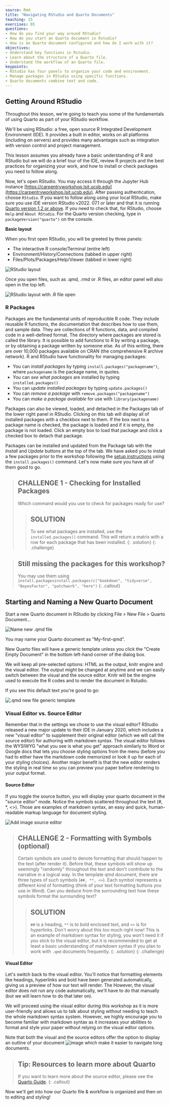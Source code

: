 ```yaml
---
source: Rmd  
title: "Navigating RStudio and Quarto Documents"  
teaching: 15
exercises: 05
questions:
- How do you find your way around RStudio?
- How do you start an Quarto document in Rstudio?
- How is an Quarto document configured and how do I work with it?
objectives:
- Understand key functions in Rstudio.
- Learn about the structure of a Quarto file.
- Understand the workflow of an Quarto file.
keypoints:
- RStudio has four panels to organize your code and environment.
- Manage packages in RStudio using specific functions.
- Quarto documents combine text and code.
---
```



## Getting Around RStudio

Throughout this lesson, we're going to teach you some of the fundamentals of
using Quarto as part of your RStudio workflow. 

We'll be using RStudio: a free, open source R Integrated Development Environment
(IDE). It provides a built in editor, works on all platforms
(including on servers) and provides many advantages such as integration with
version control and project management.

This lesson assumes you already have a basic understanding of R and RStudio but
we will do a brief tour of the IDE, review R projects and the best practices for
organizing your work, and how to install or check packages you need to follow along.

Now, let's open RStudio. You may access it through the Jupyter Hub instance [https://carpentryworkshop.lsit.ucsb.edu](https://carpentryworkshop.lsit.ucsb.edu). After passing authentication, choose `RStudio`. If you want to follow along using your local RStudio, make sure you use IDE version RStudio v2022. 07.1 or later and that it is running [Quarto version 1.2 or above](https://quarto.org/docs/download/prerelease.html). If you need to check that, for RStudio, choose `Help` and `About RStudio`. For the Quarto version checking, type in `packageVersion("quarto")` on the console. 
  

**Basic layout**

When you first open RStudio, you will be greeted by three panels:

-   The interactive R console/Terminal (entire left)
-   Environment/History/Connections (tabbed in upper right)
-   Files/Plots/Packages/Help/Viewer (tabbed in lower right)

![RStudio layout](../../fig/02-rstudio.PNG) 

Once you open files, such as .qmd, .rmd or .R files, an editor panel will also
open in the top left.

![RStudio layout with .R file open](../../fig/02-rstudio-script.PNG) 


### R Packages

Packages are the fundamental units of reproducible R code. They include reusable R functions, the documentation that describes how to use them, and sample data. They are collections of R functions, data, and compiled code in a well-defined format. The directory where packages are stored is called the library.
It is possible to add functions to R by writing a package, or by obtaining a
package written by someone else. As of this writing, there are over 10,000
packages available on CRAN (the comprehensive R archive network). R and RStudio
have functionality for managing packages:

-   You can *install packages* by typing `install.packages("packagename")`, where `packagename` is the package name, in quotes.
-   You can *see what packages* are installed by typing `installed.packages()`
-   You can *update installed packages* by typing `update.packages()`
-   You can *remove a package* with `remove.packages("packagename")`
-   You can *make a package available* for use with `library(packagename)`

Packages can also be viewed, loaded, and detached in the Packages tab of the
lower right panel in RStudio. Clicking on this tab will display all of installed
packages with a checkbox next to them. If the box next to a package name is
checked, the package is loaded and if it is empty, the package is not loaded.
Click an empty box to load that package and click a checked box to detach that
package.

Packages can be installed and updated from the Package tab with the *Install* and
*Update* buttons at the top of the tab. We have asked you to install a few packages prior to the workshop following the [setup instructions](https://github.com/UCSBCarpentry/Reproducible-Publications-with-RStudio/blob/main/setup.md) using the `install.packages()` command. Let's now make sure you have all of them good to go.

> ## CHALLENGE 1 - Checking for Installed Packages
> Which command would you use to check for packages ready for use?
>> ## SOLUTION
>> To see what packages are installed, use the `installed.packages()` command. This will return a matrix with a row for each package that has been installed. 
> {: .solution}
{: .challenge}

> ## Still missing the packages for this workshop?
> You may use them using `install.packagesinstall.packages(c("bookdown", "tidyverse", "BayesFactor", "patchwork", "here")`
{: .callout}

## Starting and Naming a New Quarto Document

Start a new Quarto document in RStudio by clicking File \> New File \> Quarto Document...

![Name new .qmd file](../../fig/02-name-new-qmd.PNG)

You may name your Quarto document as "My-first-qmd".

New Quarto files will have a generic template unless you click the
"Create Empty Document" in the bottom left-hand corner of the dialog box.

We will keep all pre-selected options: HTML as the output, knitr engine and the visual editor. The output might be changed at anytime and we can easily switch between the visual and the source editor. Knitr will be the engine used to execute the R codes and to render the document in Rstudio.

If you see this default text you're good to go: 

![.qmd new file generic template](../../fig/02-qmd-new-template.PNG)

### Visual Editor vs. Source Editor

Remember that in the settings we chose to use the visual editor? RStudio released a new major update to their IDE in January 2020, which includes a new "visual editor" to supplement their original editor (which we will call the source editor) for authoring with markdown syntax. The visual editor follows the WYSIWYG "what you see is what you get" approach similarly to Word or Google docs that lets you choose styling options from the menu (before you had to either have the markdown code memorized or look it up for each of your styling choices). Another major benefit is that the new editor renders the styling in real time so you can preview your paper before rendering to your output format.

#### Source Editor

If you toggle the source button, you will display your quarto document in the "source editor" mode. Notice the symbols scattered throughout the text (#, *, <>). Those are examples of markdown syntax, an easy and quick, human-readable markup language for document styling.

![Add image source editor](../../fig/02-qmd-source.PNG)


> ## CHALLENGE 2 - Formatting with Symbols (optional)
> Certain symbols are used to denote formatting that should happen to the text (after render it). Before that, these symbols will show up seemingly "randomly" throughout the text and don't contribute to the narrative in a logical way. In the template qmd document, there are three types of such symbols (`##, **, <>`). Each symbol represents a different kind of formatting (think of your text formatting buttons you use in Word). Can you deduce from the surrounding text how these symbols format the surrounding text?  
>> ## SOLUTION
>> `##` is a heading, `**` is to bold enclosed text, and `<>` is for hyperlinks.
>> Don't worry about this too much right now! This is an example of markdown syntax for styling, you won't need it if you stick to the visual editor, but it is recommended to get at least a basic understanding of markdown syntax if you plan to work with `.qmd` documents frequently.
> {: .solution}
{: .challenge}


#### Visual Editor

Let's switch back to the visual editor. You'll notice that formatting elements like headings, hyperlinks and bold have been generated automatically, giving us a preview of how our text will render. The  However, the visual editor does not run any code automatically, we'll have to do that manually (but we will learn how to do that later on).

We will proceed using the visual editor during this workshop as it is more
user-friendly and allows us to talk about styling without needing to teach the
whole markdown syntax system. However, we highly encourage you to become
familiar with markdown syntax as it
increases your abilities to format and style your paper without relying on the
visual editor options.

Note that both the visual and the source editors offer the option to display an outline of your document ![image](https://user-images.githubusercontent.com/63265343/192625580-ad6bddc1-98b7-437e-8aaf-2190651d456b.png) which make it easier to navigate long documents. 


> ## Tip: Resources to learn more about Quarto
> If you want to learn more about the source editor, please see
> the [Quarto Guide](https://quarto.org/docs/guide).
{: .callout}


Now we'll get into how our Quarto file & workflow is organized and then on
to editing and styling!
